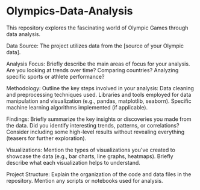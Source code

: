 # Olympics-Data-Analysis
This repository explores the fascinating world of Olympic Games through data analysis.

Data Source:
The project utilizes data from the [source of your Olympic data].

Analysis Focus:
Briefly describe the main areas of focus for your analysis.
Are you looking at trends over time? Comparing countries? Analyzing specific sports or athlete performance?

Methodology:
Outline the key steps involved in your analysis:
Data cleaning and preprocessing techniques used.
Libraries and tools employed for data manipulation and visualization (e.g., pandas, matplotlib, seaborn).
Specific machine learning algorithms implemented (if applicable).

Findings:
Briefly summarize the key insights or discoveries you made from the data.
Did you identify interesting trends, patterns, or correlations?
Consider including some high-level results without revealing everything (teasers for further exploration).

Visualizations:
Mention the types of visualizations you've created to showcase the data (e.g., bar charts, line graphs, heatmaps).
Briefly describe what each visualization helps to understand.

Project Structure:
Explain the organization of the code and data files in the repository.
Mention any scripts or notebooks used for analysis.
